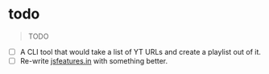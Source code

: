 # todo
> TODO

- [ ] A CLI tool that would take a list of YT URLs and create a playlist out of it.
- [ ] Re-write [jsfeatures.in](https://github.com/hemanth/jsfeatures.in) with something better.
